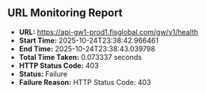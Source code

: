 ## URL Monitoring Report

- **URL:** https://api-gw1-prod1.fisglobal.com/gw/v1/health
- **Start Time:** 2025-10-24T23:38:42.966461
- **End Time:** 2025-10-24T23:38:43.039798
- **Total Time Taken:** 0.073337 seconds
- **HTTP Status Code:** 403
- **Status:** Failure
- **Failure Reason:** HTTP Status Code: 403
